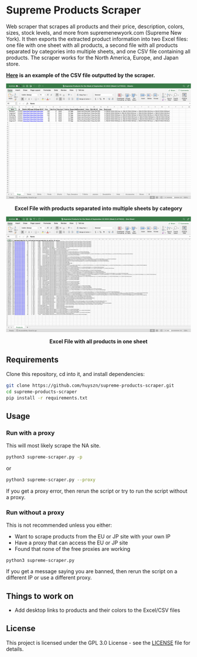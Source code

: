 # Supreme Products Scraper

Web scraper that scrapes all products and their price, description, colors, sizes, stock levels, and more from supremenewyork.com (Supreme New York). It then exports the extracted product information into two Excel files: one file with one sheet with all products, a second file with all products separated by categories into multiple sheets, and one CSV file containing all products. The scraper works for the North America, Europe, and Japan store.

<b>[Here](sample%20data/Sample%20NA%20Supreme%20Products%20for%20the%20Week%20of%20September%2022%202022%20(Week%205%20of%20FW22)%20-%20CSV.csv) is an example of the CSV file outputted by the scraper.</b>

![Multiple sheets of products in an Excel file](images/Excel%20-%20Multiple%20Sheets.png)
<p align="center">
  <b>Excel File with products separated into multiple sheets by category</b>
</p>

![One sheet of products in an Excel file](images/Excel%20-%20One%20Sheet.png)

<p align="center">
  <b>Excel File with all products in one sheet</b>
</p>

## Requirements

Clone this repository, cd into it, and install dependencies:
```sh
git clone https://github.com/huyszn/supreme-products-scraper.git
cd supreme-products-scraper
pip install -r requirements.txt
```
## Usage

### Run with a proxy
This will most likely scrape the NA site.
```sh
python3 supreme-scraper.py -p
```
or
```sh
python3 supreme-scraper.py --proxy
```
If you get a proxy error, then rerun the script or try to run the script without a proxy.

### Run without a proxy
This is not recommended unless you either:
- Want to scrape products from the EU or JP site with your own IP
- Have a proxy that can access the EU or JP site
- Found that none of the free proxies are working
```
python3 supreme-scraper.py
```
If you get a message saying you are banned, then rerun the script on a different IP or use a different proxy.


## Things to work on

- Add desktop links to products and their colors to the Excel/CSV files

## License

This project is licensed under the GPL 3.0 License - see the [LICENSE](LICENSE) file for details.